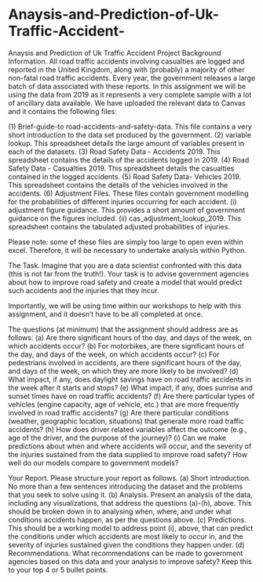 # Anaysis-and-Prediction-of-Uk-Traffic-Accident-
Anaysis and Prediction of Uk  Traffic Accident 
Project Background Information.
All road traffic accidents involving casualties are logged and reported in the United Kingdom, along with (probably) a majority of other non-fatal road traffic accidents. Every year, the government releases a large batch of data associated with these reports. In this assignment we will be using the data from 2019 as it represents a very complete sample with a lot of ancillary data available. We have uploaded the relevant data to Canvas and it contains the following files:

(1)	Brief-guide-to road-accidents-and-safety-data. This file contains a very short introduction to the data set produced by the government.
(2)	variable lookup. This spreadsheet details the large amount of variables present in each of the datasets. 
(3)	Road Safety Data - Accidents 2019. This spreadsheet contains the details of the accidents logged in 2019.
(4)	Road Safety Data - Casualties 2019. This spreadsheet details the casualties contained in the logged accidents.
(5)	Road Safety Data- Vehicles 2019. This spreadsheet contains the details of the vehicles involved in the accidents. 
(6)	Adjustment Files. These files contain government modelling for the probabilities of different injuries occurring for each accident.
(i)	adjustment figure guidance. This provides a short amount of government guidance on the figures included. 
(ii)	cas_adjustment_lookup_2019. This spreadsheet contains the tabulated adjusted probabilities of injuries. 

Please note: some of these files are simply too large to open even within excel. Therefore, it will be necessary to undertake analysis within Python. 

The Task.
Imagine that you are a data scientist confronted with this data (this is not far from the truth!). Your task is to advise government agencies about how to improve road safety and create a model that would predict such accidents and the injuries that they incur. 

Importantly, we will be using time within our workshops to help with this assignment, and it doesn’t have to be all completed at once. 









The questions (at minimum) that the assignment should address are as follows:
(a)	Are there significant hours of the day, and days of the week, on which accidents occur?
(b)	For motorbikes, are there significant hours of the day, and days of the week, on which accidents occur?
(c)	For pedestrians involved in accidents, are there significant hours of the day, and days of the week, on which they are more likely to be involved?
(d)	What impact, if any, does daylight savings have on road traffic accidents in the week after it starts and stops?
(e)	What impact, if any, does sunrise and sunset times have on road traffic accidents?
(f)	Are there particular types of vehicles (engine capacity, age of vehicle, etc.) that are more frequently involved in road traffic accidents?
(g)	Are there particular conditions (weather, geographic location, situations) that generate more road traffic accidents?
(h)	How does driver related variables affect the outcome (e.g., age of the driver, and the purpose of the journey)?
(i)	Can we make predictions about when and where accidents will occur, and the severity of the injuries sustained from the data supplied to improve road safety? How well do our models compare to government models? 

Your Report.
Please structure your report as follows.
(a)	Short introduction. No more than a few sentences introducing the dataset and the problems that you seek to solve using it.
(b)	Analysis. Present an analysis of the data, including any visualizations, that address the questions (a)-(h), above. This should be broken down in to analysing when, where, and under what conditions accidents happen, as per the questions above.
(c)	Predictions. This should be a working model to address point (i), above, that can predict the conditions under which accidents are most likely to occur in, and the severity of injuries sustained given the conditions they happen under.
(d)	Recommendations. What recommendations can be made to government agencies based on this data and your analysis to improve safety? Keep this to your top 4 or 5 bullet points. 
